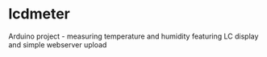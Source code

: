 # lcdmeter
Arduino project - measuring temperature and humidity featuring LC display and simple webserver upload
